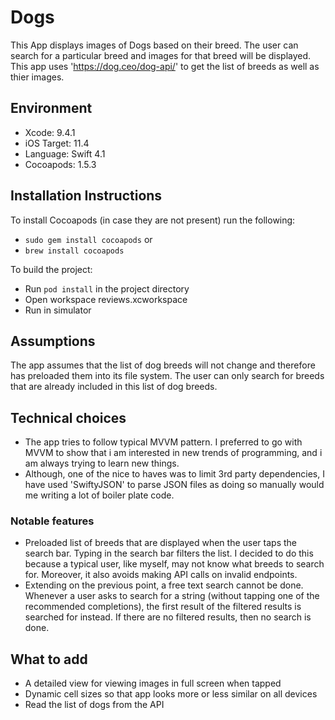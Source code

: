 # Dogs

This App displays images of Dogs based on their breed. The user can search for a particular breed and images for that breed will be displayed. This app uses 'https://dog.ceo/dog-api/' to get the list of breeds as well as thier images.

## Environment 

- Xcode: 9.4.1
- iOS Target: 11.4
- Language: Swift 4.1
- Cocoapods: 1.5.3

## Installation Instructions

To install Cocoapods (in case they are not present) run the following:

- `sudo gem install cocoapods` or
- `brew install cocoapods`

To build the project:

- Run `pod install` in the project directory
- Open workspace reviews.xcworkspace
- Run in simulator

## Assumptions

The app assumes that the list of dog breeds will not change and therefore has preloaded them into its file system. The user can only search for breeds that are already included in this list of dog breeds.

## Technical choices

 - The app tries to follow typical MVVM pattern. I preferred to go with MVVM to show that i am interested in new trends of programming, and i am always trying to learn new things. 
 - Although, one of the nice to haves was to limit 3rd party dependencies, I have used 'SwiftyJSON' to parse JSON files as doing so manually would me writing a lot of boiler plate code.
 
 ### Notable features
  - Preloaded list of breeds that are displayed when the user taps the search bar. Typing in the search bar filters the list. I decided to do this because a typical user, like myself, may not know what breeds to search for. Moreover, it also avoids making API calls on invalid endpoints.
  - Extending on the previous point, a free text search cannot be done. Whenever a user asks to search for a string (without tapping one of the recommended completions), the first result of the filtered results is searched for instead. If there are no filtered results, then no search is done.

## What to add

- A detailed view for viewing images in full screen when tapped
- Dynamic cell sizes so that app looks more or less similar on all devices
- Read the list of dogs from the API
